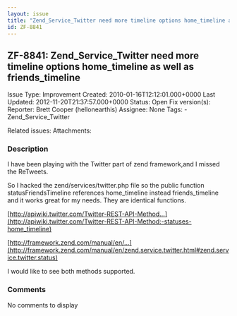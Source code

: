 ```yaml
---
layout: issue
title: "Zend_Service_Twitter need more timeline options home_timeline as well as friends_timeline"
id: ZF-8841
---
```


ZF-8841: Zend\_Service\_Twitter need more timeline options home\_timeline as well as friends\_timeline
------------------------------------------------------------------------------------------------------

 Issue Type: Improvement Created: 2010-01-16T12:12:01.000+0000 Last Updated: 2012-11-20T21:37:57.000+0000 Status: Open Fix version(s): 
 Reporter:  Brett Cooper (hellonearthis)  Assignee:  None  Tags: - Zend\_Service\_Twitter
 
 Related issues: 
 Attachments: 
### Description

I have been playing with the Twitter part of zend framework,and I missed the ReTweets.

So I hacked the zend/services/twitter.php file so the public function statusFriendsTimeline references home\_timeline instead friends\_timeline and it works great for my needs. They are identical functions.

[http://apiwiki.twitter.com/Twitter-REST-API-Method…](http://apiwiki.twitter.com/Twitter-REST-API-Method:-statuses-home_timeline)

[http://framework.zend.com/manual/en/…](http://framework.zend.com/manual/en/zend.service.twitter.html#zend.service.twitter.status)

I would like to see both methods supported.

 

 

### Comments

No comments to display